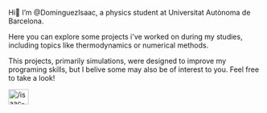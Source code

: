 Hi👋
I’m @DominguezIsaac, a physics student at Universitat Autònoma de Barcelona.

Here you can explore some projects i've worked on during my studies, including topics like thermodynamics or numerical methods. 

This projects, primarily simulations, were designed to improve my programing skills, but I belive some may also be of interest to you. Feel free to take a look!

<p align="left">
<a href="https://linkedin.com/in//isaac-domínguez-ruiz-2826b731a" target="blank"><img align="center" src="https://raw.githubusercontent.com/rahuldkjain/github-profile-readme-generator/master/src/images/icons/Social/linked-in-alt.svg" alt="/isaac-domínguez-ruiz-2826b731a" height="30" width="40" /></a>
</p>
